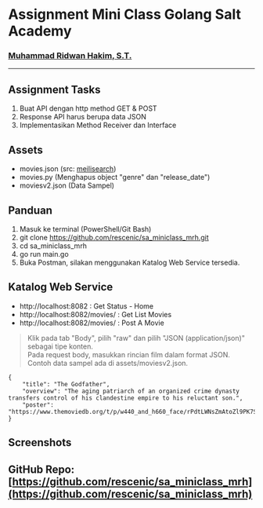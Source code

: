 # Assignment Mini Class Golang Salt Academy

### [Muhammad Ridwan Hakim, S.T.](https://github.com/rescenic)<hr>

## Assignment Tasks
1. Buat API dengan http method GET & POST
2. Response API harus berupa data JSON
3. Implementasikan Method Receiver dan Interface

## Assets
- movies.json (src: [meilisearch](https://docs.meilisearch.com/learn/getting_started/quick_start.html#add-documents))<br>
- movies.py (Menghapus object "genre" dan "release_date")<br>
- moviesv2.json (Data Sampel)<br>

## Panduan
1. Masuk ke terminal (PowerShell/Git Bash)
1. git clone https://github.com/rescenic/sa_miniclass_mrh.git
2. cd sa_miniclass_mrh
3. go run main.go
4. Buka Postman, silakan menggunakan Katalog Web Service tersedia.

## Katalog Web Service
- http://localhost:8082 : Get Status - Home<br>
- http://localhost:8082/movies/ : Get List Movies<br>
- http://localhost:8082/movies/ : Post A Movie<br>
> Klik pada tab "Body", pilih "raw" dan pilih "JSON (application/json)" sebagai tipe konten.<br>
Pada request body, masukkan rincian film dalam format JSON.<br>
Contoh data sampel ada di assets/moviesv2.json.<br>
```
{
    "title": "The Godfather",
    "overview": "The aging patriarch of an organized crime dynasty transfers control of his clandestine empire to his reluctant son.",
    "poster": "https://www.themoviedb.org/t/p/w440_and_h660_face/rPdtLWNsZmAtoZl9PK7S2wE3qiS.jpg"
}

```

## Screenshots

## GitHub Repo: [https://github.com/rescenic/sa_miniclass_mrh](https://github.com/rescenic/sa_miniclass_mrh)